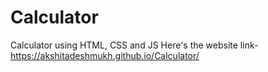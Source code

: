 # Calculator
 Calculator using HTML, CSS and JS
 Here's the website link-
https://akshitadeshmukh.github.io/Calculator/
